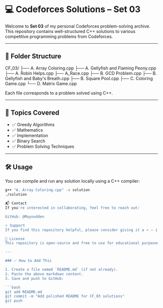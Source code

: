 # 💻 Codeforces Solutions – Set 03

Welcome to **Set 03** of my personal Codeforces problem-solving archive.  
This repository contains well-structured C++ solutions to various competitive programming problems from Codeforces.

---

## 📁 Folder Structure

CF_03/
├── A. Array Coloring.cpp
├── A. Gellyfish and Flaming Peony.cpp
├── A. Robin Helps.cpp
├── A_Race.cpp
├── B. GCD Problem.cpp
├── B. Gellyfish and Baby's Breath.cpp
├── B. Square Pool.cpp
├── C. Coloring Game.cpp
└── D. Matrix Game.cpp


Each file corresponds to a problem solved using C++.

---

## 🧠 Topics Covered

- ✅ Greedy Algorithms  
- ✅ Mathematics  
- ✅ Implementation  
- ✅ Binary Search  
- ✅ Problem Solving Techniques  

---

## 🛠️ Usage

You can compile and run any solution locally using a C++ compiler:

```bash
g++ "A. Array Coloring.cpp" -o solution
./solution

📬 Contact
If you're interested in collaborating, feel free to reach out:

GitHub: @Maynudden

⭐️ Support
If you find this repository helpful, please consider giving it a ⭐️ — it motivates me to keep solving and sharing!

📄 License
This repository is open-source and free to use for educational purposes.

---

### ✅ How to Add This

1. Create a file named `README.md` (if not already).
2. Paste the above markdown content.
3. Save and push to GitHub:

```bash
git add README.md
git commit -m "Add polished README for CF_03 solutions"
git push



